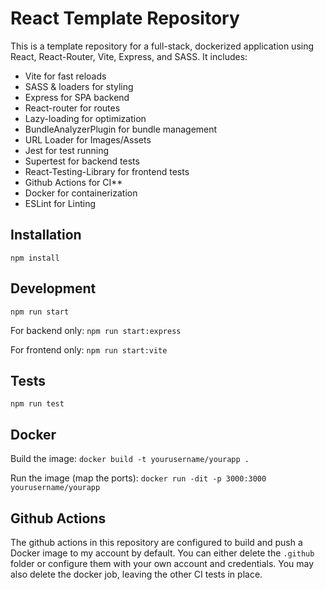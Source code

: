 # React Template Repository

This is a template repository for a full-stack, dockerized application using React, React-Router, Vite, Express, and SASS. It includes:

- Vite for fast reloads
- SASS & loaders for styling
- Express for SPA backend
- React-router for routes
- Lazy-loading for optimization
- BundleAnalyzerPlugin for bundle management
- URL Loader for Images/Assets
- Jest for test running
- Supertest for backend tests
- React-Testing-Library for frontend tests
- Github Actions for CI\*\*
- Docker for containerization
- ESLint for Linting

## Installation

`npm install`

## Development

`npm run start`

For backend only: `npm run start:express`

For frontend only: `npm run start:vite`

## Tests

`npm run test`

## Docker

Build the image: `docker build -t yourusername/yourapp . `

Run the image (map the ports): `docker run -dit -p 3000:3000 yourusername/yourapp`

## Github Actions

The github actions in this repository are configured to build and push a Docker image to my account by default. You can either delete the `.github` folder or configure them with your own account and credentials. You may also delete the docker job, leaving the other CI tests in place.
